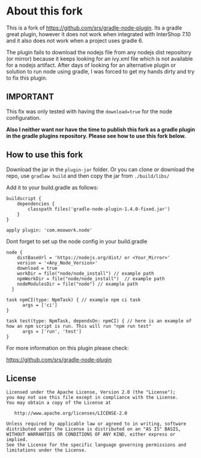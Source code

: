 # About this fork

This is a fork of https://github.com/srs/gradle-node-plugin. Its a gradle great plugin, however it does not work when integrated with InterShop 7.10 and it also does not work when a project uses gradle 6. 

The plugin fails to download the nodejs file from any nodejs dist repository (or mirror) because it keeps looking for an ivy.xml file which is not available for a nodejs artifact. After days of looking for an alternative plugin or solution to run node using gradle, I was forced to get my hands dirty and try to fix this plugin.

## IMPORTANT 

This fix was only tested with having the `download=true` for the node configuration.

**Also I neither want nor have the time to publish this fork as a gradle plugin in the gradle plugins repository. Please see how to use this fork below.**

## How to use this fork

Download the jar in the `plugin-jar` folder. Or you can clone or download the repo, use `gradlew build` and then copy the jar from `./build/libs/`

Add it to your build.gradle as follows:

```
buildscript {
    dependencies {
        classpath files('gradle-node-plugin-1.4.0-fixed.jar')
    }
}

apply plugin: 'com.moowork.node'

```

Dont forget to set up the node config in your build.gradle

```
node {
    distBaseUrl = 'https://nodejs.org/dist/ or <Your_Mirror>'
    version = '<Any_Node_Version>'
    download = true
    workDir = file("node/node_install") // example path
    npmWorkDir = file("node/node_install")  // example path
    nodeModulesDir = file("node") // example path
  }

task npmCI(type: NpmTask) { // example npm ci task
      args = ['ci']
}

task test(type: NpmTask, dependsOn: npmCI) { // here is an example of how an npm script is run. This will run "npm run test" 
      args = ['run', 'test']
}
```
For more information on this plugin please check:

https://github.com/srs/gradle-node-plugin

## License

```
Licensed under the Apache License, Version 2.0 (the "License");
you may not use this file except in compliance with the License.
You may obtain a copy of the License at

   http://www.apache.org/licenses/LICENSE-2.0

Unless required by applicable law or agreed to in writing, software
distributed under the License is distributed on an "AS IS" BASIS,
WITHOUT WARRANTIES OR CONDITIONS OF ANY KIND, either express or implied.
See the License for the specific language governing permissions and
limitations under the License.
```
